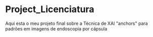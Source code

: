 # Project_Licenciatura
Aqui esta o meu projeto final sobre a Técnica de XAI "anchors" para padrões em imagens de endoscopia por cápsula
